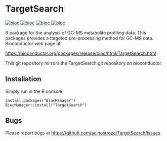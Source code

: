 # TargetSearch

[![bioc](http://bioconductor.org/shields/availability/devel/TargetSearch.svg)](http://bioconductor.org/packages/devel/bioc/html/TargetSearch.html#archives)
[![bioc](http://bioconductor.org/shields/downloads/TargetSearch.svg)](http://bioconductor.org/packages/stats/bioc/TargetSearch/)
[![bioc](http://bioconductor.org/shields/years-in-bioc/TargetSearch.svg)](http://bioconductor.org/packages/devel/bioc/html/TargetSearch.html#since)
[![bioc](http://bioconductor.org/shields/build/devel/bioc/TargetSearch.svg)](http://bioconductor.org/checkResults/devel/bioc-LATEST/TargetSearch/)

R package for the analysis of GC-MS metabolite profiling data. This packages provides a targeted pre-processing method for GC-MS data. Bioconductor web page at

https://bioconductor.org/packages/release/bioc/html/TargetSearch.html

This git repository mirrors the TargetSearch git repository on bioconductor.

## Installation

Simply run in the R console.

```
install.packages("BiocManager")
BiocManager::install("TargetSearch")
```

## Bugs

Please report bugs at https://github.com/acinostroza/TargetSearch/issues
